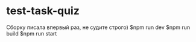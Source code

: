 # test-task-quiz
Сборку писала впервый раз, не судите строго)
$npm run dev
$npm run build
$npm run start
